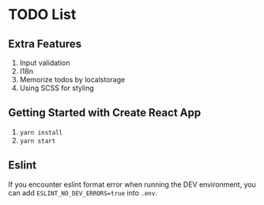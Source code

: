 # TODO List

## Extra Features

1. Input validation
2. I18n
3. Memorize todos by localstorage
4. Using SCSS for styling

## Getting Started with Create React App

1. `yarn install`
2. `yarn start`

## Eslint
If you encounter eslint format error when running the DEV environment, you can add `ESLINT_NO_DEV_ERRORS=true` into `.env`.